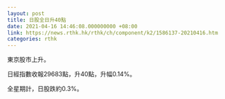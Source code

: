 ```yaml
---
layout: post
title: 日股全日升40點
date: 2021-04-16 14:46:08.000000000 +08:00
link: https://news.rthk.hk/rthk/ch/component/k2/1586137-20210416.htm
categories: rthk
---
```


東京股市上升。

日經指數收報29683點，升40點，升幅0.14%。

全星期計，日股跌約0.3%。
